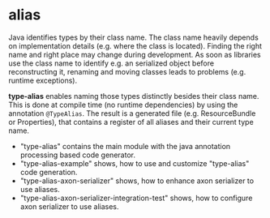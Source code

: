 # alias
Java identifies types by their class name. 
The class name heavily depends on implementation details (e.g. where the class is located).
Finding the right name and right place may change during development.
As soon as libraries use the class name to identify e.g. an serialized object before reconstructing it,
renaming and moving classes leads to problems (e.g. runtime exceptions). 

**type-alias** enables naming those types distinctly besides their class name. 
This is done at compile time (no runtime dependencies) by using the annotation `@TypeAlias`.
The result is a generated file (e.g. ResourceBundle or Properties),
that contains a register of all aliases and their current type name.

- "type-alias" contains the main module with the java annotation processing based code generator.
- "type-alias-example" shows, how to use and customize "type-alias" code generation.
- "type-alias-axon-serializer" shows, how to enhance axon serializer to use aliases.
- "type-alias-axon-serializer-integration-test" shows, how to configure axon serializer to use aliases.
